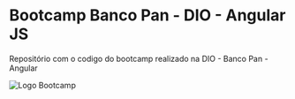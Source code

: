 # Bootcamp Banco Pan - DIO - Angular JS
Repositório com o codigo do bootcamp realizado na DIO - Banco Pan - Angular

![Logo Bootcamp](https://hermes.dio.me/tracks/2b3eb506-d986-4a63-b353-c086684ff557.png)